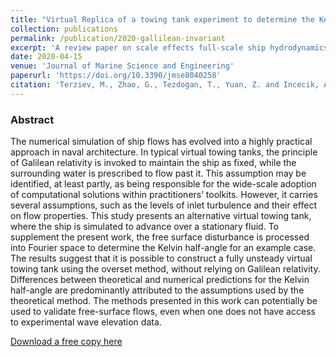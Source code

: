 ```yaml
---
title: "Virtual Replica of a towing tank experiment to determine the Kelvin Half-angle of a ship in restricted water"
collection: publications
permalink: /publication/2020-gallilean-invariant
excerpt: 'A review paper on scale effects full-scale ship hydrodynamics.'
date: 2020-04-15
venue: 'Journal of Marine Science and Engineering'
paperurl: 'https://doi.org/10.3390/jmse8040258'
citation: 'Terziev, M., Zhao, G., Tezdogan, T., Yuan, Z. and Incecik, A., 2020. Virtual Replica of a towing tank experiment to determine the Kelvin Half-angle of a ship in restricted water. _Journal of Marine Science and Engineering_, _8_(4), p.258.'
---
```


### Abstract

The numerical simulation of ship flows has evolved into a highly practical approach in naval architecture. In typical virtual towing tanks, the principle of Galilean relativity is invoked to maintain the ship as fixed, while the surrounding water is prescribed to flow past it. This assumption may be identified, at least partly, as being responsible for the wide-scale adoption of computational solutions within practitioners’ toolkits. However, it carries several assumptions, such as the levels of inlet turbulence and their effect on flow properties. This study presents an alternative virtual towing tank, where the ship is simulated to advance over a stationary fluid. To supplement the present work, the free surface disturbance is processed into Fourier space to determine the Kelvin half-angle for an example case. The results suggest that it is possible to construct a fully unsteady virtual towing tank using the overset method, without relying on Galilean relativity. Differences between theoretical and numerical predictions for the Kelvin half-angle are predominantly attributed to the assumptions used by the theoretical method. The methods presented in this work can potentially be used to validate free-surface flows, even when one does not have access to experimental wave elevation data. 



[Download a free copy here](momchil-terziev.github.io/files/Terziev_etal_JMSE_2020_Virtual_replica_of_a_towing_tank_experiment.pdf)